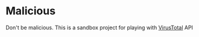 # Malicious

Don't be malicious. This is a sandbox project for playing with [VirusTotal](https://developers.virustotal.com/v2.0/reference) API
